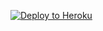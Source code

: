 ﻿
<p><a href="https://dashboard.heroku.com/new?template=https://github.com/baolaliya/X-heroke/upload"> <img src="https://www.herokucdn.com/deploy/button.svg" alt="Deploy to Heroku" /></a></p>
